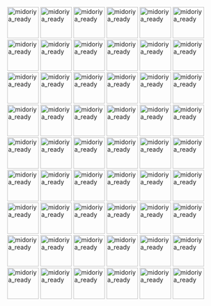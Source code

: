 <a href="https://emoji.discord.st/emojis/catgirl_patch_thumbsup.png"><img src="https://emoji.discord.st/emojis/catgirl_patch_thumbsup.png" width="72px" height="72px" alt="midoriya_ready"></a>
<a href="https://emoji.discord.st/emojis/242e2033-a1b7-45b0-8574-ddd3a74e4aeb.png"><img src="https://emoji.discord.st/emojis/242e2033-a1b7-45b0-8574-ddd3a74e4aeb.png" width="72px" height="72px" alt="midoriya_ready"></a>
<a href="https://emoji.discord.st/emojis/d73f5c25-4af5-4c98-853e-bddfda3107cd.png"><img src="https://emoji.discord.st/emojis/d73f5c25-4af5-4c98-853e-bddfda3107cd.png" width="72px" height="72px" alt="midoriya_ready"></a>
<a href="https://emoji.discord.st/emojis/25b4d3c7-3674-472f-beb6-524f3bdb4d26.gif"><img src="https://emoji.discord.st/emojis/25b4d3c7-3674-472f-beb6-524f3bdb4d26.gif" width="72px" height="72px" alt="midoriya_ready"></a>
<a href="https://emoji.discord.st/emojis/NepHug.png"><img src="https://emoji.discord.st/emojis/NepHug.png" width="72px" height="72px" alt="midoriya_ready"></a>
<a href="https://emoji.discord.st/emojis/ramFive.png"><img src="https://emoji.discord.st/emojis/ramFive.png" width="72px" height="72px" alt="midoriya_ready"></a>
<a href="https://emoji.discord.st/emojis/catgirl_patch_wave.png"><img src="https://emoji.discord.st/emojis/catgirl_patch_wave.png" width="72px" height="72px" alt="midoriya_ready"></a>
<a href="https://emoji.discord.st/emojis/kannaeat.png"><img src="https://emoji.discord.st/emojis/kannaeat.png" width="72px" height="72px" alt="midoriya_ready"></a>
<a href="https://emoji.discord.st/emojis/e21767b7-630b-4e42-924a-fcb30ad2d714.png"><img src="https://emoji.discord.st/emojis/e21767b7-630b-4e42-924a-fcb30ad2d714.png" width="72px" height="72px" alt="midoriya_ready"></a>
<a href="https://emoji.discord.st/emojis/mikuwave.png"><img src="https://emoji.discord.st/emojis/mikuwave.png" width="72px" height="72px" alt="midoriya_ready"></a>
<a href="https://emoji.discord.st/emojis/4e22c0bb-60ff-47da-aac5-15696875fabf.png"><img src="https://emoji.discord.st/emojis/4e22c0bb-60ff-47da-aac5-15696875fabf.png" width="72px" height="72px" alt="midoriya_ready"></a>
<a href="https://emoji.discord.st/emojis/ComfySagiri.png"><img src="https://emoji.discord.st/emojis/ComfySagiri.png" width="72px" height="72px" alt="midoriya_ready"></a>
<a href="https://emoji.discord.st/emojis/8c8592e8-70c7-4277-8184-1a4c4e7b6544.png"><img src="https://emoji.discord.st/emojis/8c8592e8-70c7-4277-8184-1a4c4e7b6544.png" width="72px" height="72px" alt="midoriya_ready"></a>
<a href="https://emoji.discord.st/emojis/a72202cc-d6d9-46ef-b58f-5b3b480ecd5d.png"><img src="https://emoji.discord.st/emojis/a72202cc-d6d9-46ef-b58f-5b3b480ecd5d.png" width="72px" height="72px" alt="midoriya_ready"></a>
<a href="https://emoji.discord.st/emojis/4cfdebaf-2139-4371-82fc-a19123ad6195.png"><img src="https://emoji.discord.st/emojis/4cfdebaf-2139-4371-82fc-a19123ad6195.png" width="72px" height="72px" alt="midoriya_ready"></a>
<a href="https://emoji.discord.st/emojis/b6fbae96-63e0-4656-99d9-1cba37a7d747.png"><img src="https://emoji.discord.st/emojis/b6fbae96-63e0-4656-99d9-1cba37a7d747.png" width="72px" height="72px" alt="midoriya_ready"></a>
<a href="https://emoji.discord.st/emojis/dc0599ce-d25c-4cb3-9ec2-36f549159eeb.jpg"><img src="https://emoji.discord.st/emojis/dc0599ce-d25c-4cb3-9ec2-36f549159eeb.jpg" width="72px" height="72px" alt="midoriya_ready"></a>
<a href="https://emoji.discord.st/emojis/f27b8877-80cc-4131-ac51-5526106192d3.pngv"><img src="https://emoji.discord.st/emojis/f27b8877-80cc-4131-ac51-5526106192d3.png" width="72px" height="72px" alt="midoriya_ready"></a>
<a href="https://emoji.discord.st/emojis/mexShrug.png"><img src="https://emoji.discord.st/emojis/mexShrug.png" width="72px" height="72px" alt="midoriya_ready"></a>
<a href="https://emoji.discord.st/emojis/3dad9d16-69b8-46e3-b860-9c85cf1a7fe6.png"><img src="https://emoji.discord.st/emojis/3dad9d16-69b8-46e3-b860-9c85cf1a7fe6.png" width="72px" height="72px" alt="midoriya_ready"></a>
<a href="https://emoji.discord.st/emojis/c914f04f-0218-49e3-a4d0-023df89157dc.gif"><img src="https://emoji.discord.st/emojis/c914f04f-0218-49e3-a4d0-023df89157dc.gif" width="72px" height="72px" alt="midoriya_ready"></a>
<a href="https://emoji.discord.st/emojis/KannaFreeze.png"><img src="https://emoji.discord.st/emojis/KannaFreeze.png" width="72px" height="72px" alt="midoriya_ready"></a>
<a href="https://emoji.discord.st/emojis/fcebd823-96f5-40ba-886e-bbf58a80a7ef.png"><img src="https://emoji.discord.st/emojis/fcebd823-96f5-40ba-886e-bbf58a80a7ef.png" width="72px" height="72px" alt="midoriya_ready"></a>
<a href="https://emoji.discord.st/emojis/KannaPeer.png"><img src="https://emoji.discord.st/emojis/KannaPeer.png" width="72px" height="72px" alt="midoriya_ready"></a>
<a href="https://emoji.discord.st/emojis/3d96defc-3ca3-4964-9393-9b72a3a0e549.gif"><img src="https://emoji.discord.st/emojis/3d96defc-3ca3-4964-9393-9b72a3a0e549.gif" width="72px" height="72px" alt="midoriya_ready"></a>
<a href="https://emoji.discord.st/emojis/bc4561c5-37d6-44bb-b1ee-fce490a4d76a.gif"><img src="https://emoji.discord.st/emojis/bc4561c5-37d6-44bb-b1ee-fce490a4d76a.gif" width="72px" height="72px" alt="midoriya_ready"></a>
<a href="https://emoji.discord.st/emojis/833b8e60-f65d-45ac-9288-5deb12d5ba1c.png"><img src="https://emoji.discord.st/emojis/833b8e60-f65d-45ac-9288-5deb12d5ba1c.png" width="72px" height="72px" alt="midoriya_ready"></a>
<a href="https://emoji.discord.st/emojis/4d7af730-bb05-4a97-9c8d-0f05bf247ad6.gif"><img src="https://emoji.discord.st/emojis/4d7af730-bb05-4a97-9c8d-0f05bf247ad6.gif" width="72px" height="72px" alt="midoriya_ready"></a>
<a href="https://emoji.discord.st/emojis/MafuSad.png"><img src="https://emoji.discord.st/emojis/MafuSad.png" width="72px" height="72px" alt="midoriya_ready"></a>
<a href="https://emoji.discord.st/emojis/b598c040-2968-4730-b820-5e92192b9126.png"><img src="https://emoji.discord.st/emojis/b598c040-2968-4730-b820-5e92192b9126.png" width="72px" height="72px" alt="midoriya_ready"></a>
<a href="https://emoji.discord.st/emojis/mashashy.png"><img src="https://emoji.discord.st/emojis/mashashy.png" width="72px" height="72px" alt="midoriya_ready"></a>
<a href="https://emoji.discord.st/emojis/2cd14dcd-82c7-444a-a286-30784007a914.png"><img src="https://emoji.discord.st/emojis/2cd14dcd-82c7-444a-a286-30784007a914.png" width="72px" height="72px" alt="midoriya_ready"></a>
<a href="https://emoji.discord.st/emojis/ramYeah.png"><img src="https://emoji.discord.st/emojis/ramYeah.png" width="72px" height="72px" alt="midoriya_ready"></a>
<a href="https://emoji.discord.st/emojis/368fa844-401a-4be3-a68e-71c32ad74d88.png"><img src="https://emoji.discord.st/emojis/368fa844-401a-4be3-a68e-71c32ad74d88.png" width="72px" height="72px" alt="midoriya_ready"></a>
<a href="https://emoji.discord.st/emojis/saberChan.png"><img src="https://emoji.discord.st/emojis/saberChan.png" width="72px" height="72px" alt="midoriya_ready"></a>
<a href="https://emoji.discord.st/emojis/flandre_laugh.png"><img src="https://emoji.discord.st/emojis/flandre_laugh.png" width="72px" height="72px" alt="midoriya_ready"></a>
<a href="https://emoji.discord.st/emojis/2427ed28-27d9-44a3-bbbe-003ef9e5138e.png"><img src="https://emoji.discord.st/emojis/2427ed28-27d9-44a3-bbbe-003ef9e5138e.png" width="72px" height="72px" alt="midoriya_ready"></a>
<a href="https://emoji.discord.st/emojis/NepWink.png"><img src="https://emoji.discord.st/emojis/NepWink.png" width="72px" height="72px" alt="midoriya_ready"></a>
<a href="https://emoji.discord.st/emojis/TohruFlex.png"><img src="https://emoji.discord.st/emojis/TohruFlex.png" width="72px" height="72px" alt="midoriya_ready"></a>
<a href="https://emoji.discord.st/emojis/32b84a21-3c42-482d-831e-ebe73354ca04.png"><img src="https://emoji.discord.st/emojis/32b84a21-3c42-482d-831e-ebe73354ca04.png" width="72px" height="72px" alt="midoriya_ready"></a>
<a href="https://emoji.discord.st/emojis/4d34a901-b171-45f8-b1a2-39ebadee56f2.png"><img src="https://emoji.discord.st/emojis/4d34a901-b171-45f8-b1a2-39ebadee56f2.png" width="72px" height="72px" alt="midoriya_ready"></a>
<a href="https://emoji.discord.st/emojis/GWnanamiRinWave.png"><img src="https://emoji.discord.st/emojis/GWnanamiRinWave.png" width="72px" height="72px" alt="midoriya_ready"></a>
<a href="https://emoji.discord.st/emojis/c4d1f29e-0639-4433-8309-1f2cd882e260.png"><img src="https://emoji.discord.st/emojis/c4d1f29e-0639-4433-8309-1f2cd882e260.png" width="72px" height="72px" alt="midoriya_ready"></a>
<a href="https://emoji.discord.st/emojis/d8b7a8d7-f3e5-4284-93db-a7fa8f75b515.png"><img src="https://emoji.discord.st/emojis/d8b7a8d7-f3e5-4284-93db-a7fa8f75b515.png" width="72px" height="72px" alt="midoriya_ready"></a>
<a href="https://emoji.discord.st/emojis/6ce51d6b-7a1d-4dcd-887c-6847f997bf21.png"><img src="https://emoji.discord.st/emojis/6ce51d6b-7a1d-4dcd-887c-6847f997bf21.png" width="72px" height="72px" alt="midoriya_ready"></a>
<a href="https://emoji.discord.st/emojis/663714e4-e209-4747-9fe3-bbe00d03c1de.png"><img src="https://emoji.discord.st/emojis/663714e4-e209-4747-9fe3-bbe00d03c1de.png" width="72px" height="72px" alt="midoriya_ready"></a>
<a href="https://emoji.discord.st/emojis/KotoWave.png"><img src="https://emoji.discord.st/emojis/KotoWave.png" width="72px" height="72px" alt="midoriya_ready"></a>
<a href="https://emoji.discord.st/emojis/a7968ec4-a01a-4b17-bd75-b12bd756e21e.png"><img src="https://emoji.discord.st/emojis/a7968ec4-a01a-4b17-bd75-b12bd756e21e.png" width="72px" height="72px" alt="midoriya_ready"></a>
<a href="https://emoji.discord.st/emojis/80c28f6c-c7eb-4dcc-b0b2-dbd443052e50.png"><img src="https://emoji.discord.st/emojis/80c28f6c-c7eb-4dcc-b0b2-dbd443052e50.png" width="72px" height="72px" alt="midoriya_ready"></a>
<a href="https://emoji.discord.st/emojis/099a1a7e-ae03-43b9-9255-d6d93a0b08bc.png"><img src="https://emoji.discord.st/emojis/099a1a7e-ae03-43b9-9255-d6d93a0b08bc.png" width="72px" height="72px" alt="midoriya_ready"></a>
<a href="https://emoji.discord.st/emojis/1a4e13f1-e473-4fbf-ab54-a6ab688f217f.png"><img src="https://emoji.discord.st/emojis/1a4e13f1-e473-4fbf-ab54-a6ab688f217f.png" width="72px" height="72px" alt="midoriya_ready"></a>
<a href="https://emoji.discord.st/emojis/BuizelOwo.png"><img src="https://emoji.discord.st/emojis/BuizelOwo.png" width="72px" height="72px" alt="midoriya_ready"></a>
<a href="https://emoji.discord.st/emojis/null_killer.png"><img src="https://emoji.discord.st/emojis/null_killer.png" width="72px" height="72px" alt="midoriya_ready"></a>
<a href="https://emoji.discord.st/emojis/52d4ca47-ff12-41a5-b695-68a3967c8224.png"><img src="https://emoji.discord.st/emojis/52d4ca47-ff12-41a5-b695-68a3967c8224.png" width="72px" height="72px" alt="midoriya_ready"></a>
